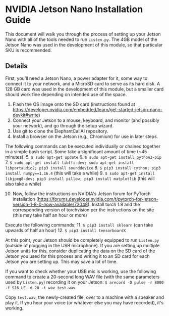 # NVIDIA Jetson Nano Installation Guide

This document will walk you through the process of setting up your Jetson Nano with
all of the tools needed to run `Listen.py`. The 4GB model of the Jetson Nano was used
in the development of this module, so that particular SKU is recommended.

## Details
First, you'll need a Jetson Nano, a power adapter for it, some way to connect it to your network,
and a MicroSD card to serve as its hard disk. A 128 GB card was used in the development
of this module, but a smaller card should work fine depending on intended use of the space.

1. Flash the OS image onto the SD card (instructions found at https://developer.nvidia.com/embedded/learn/get-started-jetson-nano-devkit#write)
2. Connect your Jetson to a mouse, keyboard, and monitor (and possibly your network), and go through the setup wizard.
3. Use git to clone the ElephantCallAI repository.
4. Install a browser on the Jetson (e.g., Chromium) for use in later steps.

The following commands can be executed individually or chained together in a simple bash script. 
Some take a significant amount of time (~45 minutes).
5. `$ sudo apt-get update`
6. `$ sudo apt-get install python3-pip`
7. `$ sudo apt-get install libffi-dev; sudo apt-get install libportaudio2; pip3 install sounddevice`
8. `$ pip3 install cython; pip3 install numpy==1.16.4` (this will take a while)
9. `$ sudo apt-get install libjpeg8-dev; pip3 install pillow; pip3 install matplotlib` (this will also take a while)

10. Now, follow the instructions on NVIDIA's Jetson forum for PyTorch installation (https://forums.developer.nvidia.com/t/pytorch-for-jetson-version-1-8-0-now-available/72048). 
Install torch 1.8 and the corresponding version of torchvision per the instructions on the site (this may take half an hour or more)

Execute the following commands:
11. `$ pip3 install sklearn` (can take upwards of half an hour)
12. `$ pip3 install tensorboardX`

At this point, your Jetson should be completely equipped to run `Listen.py` (outside of plugging in the USB microphone).
If you are setting up multiple Jetson units for this, consider duplicating the data on the SD card of the Jetson
you used for this process and writing it to an SD card for each Jetson you are setting up. This may save a lot of time.

If you want to check whether your USB mic is working, use the following command to create a
20-second long WAV file (with the same parameters used by `Listen.py`) recording it on your Jetson:
`$ arecord -D pulse -r 8000 -f S16_LE -d 20 -t wav test.wav`.

Copy `test.wav`, the newly-created file, over to a machine with a speaker and play it. If you hear your voice 
(or whatever else you may have recorded), it's working.